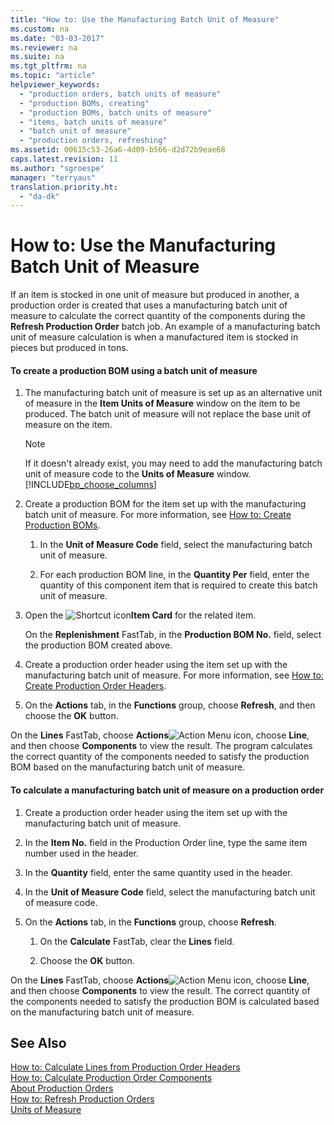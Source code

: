 ```yaml
---
title: "How to: Use the Manufacturing Batch Unit of Measure"
ms.custom: na
ms.date: "03-03-2017"
ms.reviewer: na
ms.suite: na
ms.tgt_pltfrm: na
ms.topic: "article"
helpviewer_keywords: 
  - "production orders, batch units of measure"
  - "production BOMs, creating"
  - "production BOMs, batch units of measure"
  - "items, batch units of measure"
  - "batch unit of measure"
  - "production orders, refreshing"
ms.assetid: 00615c53-26a6-4d09-b566-d2d72b9eae68
caps.latest.revision: 11
ms.author: "sgroespe"
manager: "terryaus"
translation.priority.ht: 
  - "da-dk"
---
```

# How to: Use the Manufacturing Batch Unit of Measure
If an item is stocked in one unit of measure but produced in another, a production order is created that uses a manufacturing batch unit of measure to calculate the correct quantity of the components during the **Refresh Production Order** batch job. An example of a manufacturing batch unit of measure calculation is when a manufactured item is stocked in pieces but produced in tons.  
  
#### To create a production BOM using a batch unit of measure  
  
1.  The manufacturing batch unit of measure is set up as an alternative unit of measure in the **Item Units of Measure** window on the item to be produced. The batch unit of measure will not replace the base unit of measure on the item.  
  
    > [!NOTE]  
    >  If it doesn't already exist, you may need to add the manufacturing batch unit of measure code to the **Units of Measure** window. [!INCLUDE[bp_choose_columns](../DesignAndEngineering/includes/bp_choose_columns_md.md)]  
  
2.  Create a production BOM for the item set up with the manufacturing batch unit of measure. For more information, see [How to: Create Production BOMs](../DesignAndEngineering/how-to-create-production-boms.md).  
  
    1.  In the **Unit of Measure Code** field, select the manufacturing batch unit of measure.  
  
    2.  For each production BOM line, in the **Quantity Per** field, enter the quantity of this component item that is required to create this batch unit of measure.  
  
3.  Open the ![Shortcut icon](../BusinessFunctionality/OnlineMaps/media/shortcutcoldicon.gif "shortcutColdIcon")**Item Card** for the related item.  
  
     On the **Replenishment** FastTab, in the **Production BOM No.** field, select the production BOM created above.  
  
4.  Create a production order header using the item set up with the manufacturing batch unit of measure. For more information, see [How to: Create Production Order Headers](../OperationsPlanning/how-to-create-production-order-headers.md).  
  
5.  On the **Actions** tab, in the **Functions** group, choose **Refresh**, and then choose  the **OK** button.  
  
 On the **Lines** FastTab, choose **Actions**![Action Menu icon](../DesignAndEngineering/media/actionmenuicon.png "actionMenuIcon"), choose **Line**, and then choose **Components** to view the result. The program calculates the correct quantity of the components needed to satisfy the production BOM based on the manufacturing batch unit of measure.  
  
#### To calculate a manufacturing batch unit of measure on a production order  
  
1.  Create a production order header using the item set up with the manufacturing batch unit of measure.  
  
2.  In the **Item No.** field in the Production Order line, type the same item number used in the header.  
  
3.  In the **Quantity** field, enter the same quantity used in the header.  
  
4.  In the **Unit of Measure Code** field, select the manufacturing batch unit of measure code.  
  
5.  On the **Actions** tab, in the **Functions** group, choose **Refresh**.  
  
    1.  On the **Calculate** FastTab, clear the **Lines** field.  
  
    2.  Choose the **OK** button.  
  
 On the **Lines** FastTab, choose **Actions**![Action Menu icon](../DesignAndEngineering/media/actionmenuicon.png "actionMenuIcon"), choose **Line**, and then choose **Components** to view the result. The correct quantity of the components needed to satisfy the production BOM is calculated based on the manufacturing batch unit of measure.  
  
## See Also  
 [How to: Calculate Lines from Production Order Headers](../OperationsPlanning/how-to-calculate-lines-from-production-order-headers.md)   
 [How to: Calculate Production Order Components](../OperationsPlanning/how-to-calculate-production-order-components.md)   
 [About Production Orders](../Production/about-production-orders.md)   
 [How to: Refresh Production Orders](../OperationsPlanning/how-to-refresh-production-orders.md)   
 [Units of Measure](../DesignAndEngineering/units-of-measure.md)
